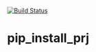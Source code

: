 [![Build Status](https://travis-ci.com/ostroskianais/pip_install_prj.svg?branch=main)](https://travis-ci.com/ostroskianais/pip_install_prj)

# pip_install_prj
